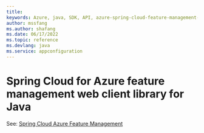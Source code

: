 ```yaml
---
title: 
keywords: Azure, java, SDK, API, azure-spring-cloud-feature-management-web, appconfiguration
author: mssfang
ms.author: shafang
ms.date: 06/17/2022
ms.topic: reference
ms.devlang: java
ms.service: appconfiguration
---
```

# Spring Cloud for Azure feature management web client library for Java

See: [Spring Cloud Azure Feature Management](https://github.com/Azure/azure-sdk-for-java/tree/main/sdk/appconfiguration/azure-spring-cloud-feature-management)
